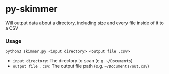 # py-skimmer
Will output data about a directory, including size and every file inside of it to a CSV

### Usage
```
python3 skimmer.py <input directory> <output file .csv>
```

* `input directory`: The directory to scan (e.g. `~/Documents`)
* `output file .csv`: The output file path (e.g. `~/Documents/out.csv`)
